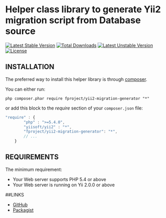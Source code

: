 # Helper class library to generate Yii2 migration script from Database source
[![Latest Stable Version](https://poser.pugx.org/fproject/workflowii/v/stable)](https://packagist.org/packages/fproject/fproject/yii2-migration-generator)
[![Total Downloads](https://poser.pugx.org/fproject/workflowii/downloads)](https://packagist.org/packages/fproject/fproject/yii2-migration-generator)
[![Latest Unstable Version](https://poser.pugx.org/fproject/workflowii/v/unstable)](https://packagist.org/packages/fproject/fproject/yii2-migration-generator)
[![License](https://poser.pugx.org/fproject/workflowii/license)](https://packagist.org/packages/fproject/fproject/yii2-migration-generator)

## INSTALLATION

The preferred way to install this helper library is through [composer](http://getcomposer.org/download/).

You can either run:
```
php composer.phar require fproject/yii2-migration-generator "*"
```

or add this block to the *require* section of your `composer.json` file:
```javascript
"require" : {
		"php" : ">=5.4.0",
		"yiisoft/yii2" : "*",
		"fproject/yii2-migration-generator": "*",
		// ...
	}
```

## REQUIREMENTS

The minimum requirement:
- Your Web server supports PHP 5.4 or above
- Your Web server is running on Yii 2.0.0 or above


##LINKS

- [GitHub](https://github.com/fproject/yii2-migration-generator)
- [Packagist](https://packagist.org/packages/fproject/yii2-migration-generator)
